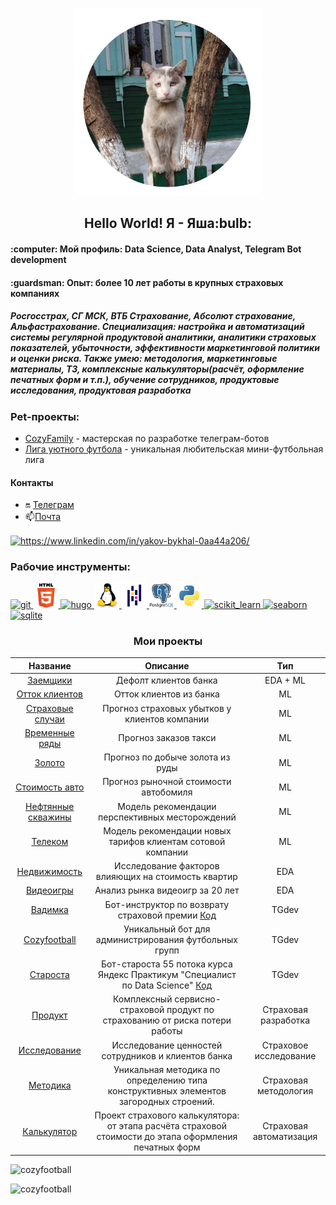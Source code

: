 <p align="center">
  <img width="300" height="300" src="https://github.com/cozyfootball/cozyfootball/blob/main/catsadd.jpg">
</p>
<h2 align="center">Hello World! Я - Яша:bulb:</h2>
<h4 align="left">:computer: Мой профиль: Data Science, Data Analyst, Telegram Bot development</h4>
<h4 align="left">:guardsman: Опыт: более 10 лет работы в крупных страховых компаниях</h4><h5>Росгосстрах, СГ МСК, ВТБ Страхование, Абсолют страхование, Альфастрахование. Специализация: настройка и автоматизаций системы регулярной продуктовой аналитики, аналитики страховых показателей, убыточности, эффективности маркетинговой политики и оценки риска. Также умею: методология, маркетинговые материалы, ТЗ,  комплексные калькуляторы(расчёт, оформление печатных форм и т.п.), обучение сотрудников, продуктовые исследования, продуктовая разработка</h4>

<h3 align="left"> Pet-проекты:</h3>

- [CozyFamily](https://t.me/cozyfamily) - мастерская по разработке телеграм-ботов
- [Лига уютного футбола](https://www.youtube.com/channel/UCoj8xxoH4A8fvUdU7JQAc8Q) - уникальная любительская мини-футбольная лига
  
<h4 align="left">Контакты</h4>

- :on: [Телеграм](https://t.me/oma890)
- 📫[Почта](mailto:1h8dzz@gmail.com)
<p align="left">
<a href="www.linkedin.com/in/yasha-bykhal-cozy" target="blank"><img align="center" src="https://raw.githubusercontent.com/rahuldkjain/github-profile-readme-generator/master/src/images/icons/Social/linked-in-alt.svg" alt="https://www.linkedin.com/in/yakov-bykhal-0aa44a206/" height="30" width="40" /></a>
</p>

<h3 align="left">Рабочие инструменты:</h3>
<p align="left"> <a href="https://git-scm.com/" target="_blank" rel="noreferrer"> <img src="https://www.vectorlogo.zone/logos/git-scm/git-scm-icon.svg" alt="git" width="40" height="40"/> </a> <a href="https://www.w3.org/html/" target="_blank" rel="noreferrer"> <img src="https://raw.githubusercontent.com/devicons/devicon/master/icons/html5/html5-original-wordmark.svg" alt="html5" width="40" height="40"/> </a> <a href="https://gohugo.io/" target="_blank" rel="noreferrer"> <img src="https://api.iconify.design/logos-hugo.svg" alt="hugo" width="40" height="40"/> </a> <a href="https://www.linux.org/" target="_blank" rel="noreferrer"> <img src="https://raw.githubusercontent.com/devicons/devicon/master/icons/linux/linux-original.svg" alt="linux" width="40" height="40"/> </a> <a href="https://pandas.pydata.org/" target="_blank" rel="noreferrer"> <img src="https://raw.githubusercontent.com/devicons/devicon/2ae2a900d2f041da66e950e4d48052658d850630/icons/pandas/pandas-original.svg" alt="pandas" width="40" height="40"/> </a> <a href="https://www.postgresql.org" target="_blank" rel="noreferrer"> <img src="https://raw.githubusercontent.com/devicons/devicon/master/icons/postgresql/postgresql-original-wordmark.svg" alt="postgresql" width="40" height="40"/> </a> <a href="https://www.python.org" target="_blank" rel="noreferrer"> <img src="https://raw.githubusercontent.com/devicons/devicon/master/icons/python/python-original.svg" alt="python" width="40" height="40"/> </a> <a href="https://scikit-learn.org/" target="_blank" rel="noreferrer"> <img src="https://upload.wikimedia.org/wikipedia/commons/0/05/Scikit_learn_logo_small.svg" alt="scikit_learn" width="40" height="40"/> </a> <a href="https://seaborn.pydata.org/" target="_blank" rel="noreferrer"> <img src="https://seaborn.pydata.org/_images/logo-mark-lightbg.svg" alt="seaborn" width="40" height="40"/> </a> <a href="https://www.sqlite.org/" target="_blank" rel="noreferrer"> <img src="https://www.vectorlogo.zone/logos/sqlite/sqlite-icon.svg" alt="sqlite" width="40" height="40"/> </a> </p>

<h3 align="center">Мои проекты</h3>


| Название   |     Описание    |  Тип|
|:----------:|:-------------:|:------:|
| [Заемщики](https://nbviewer.org/github/cozyfootball/cozyfootball/blob/main/banks_clients_away.ipynb)| Дефолт клиентов банка| EDA + ML|
| [Отток клиентов](https://nbviewer.org/github/cozyfootball/cozyfootball/blob/main/banks_clients_away.ipynb)| Отток клиентов из банка| ML|
| [Страховые случаи](https://github.com/cozyfootball/cozyfootball/blob/main/matrix.ipynb)| Прогноз страховых убытков у клиентов компании | ML|
|  [Временные ряды](https://nbviewer.org/github/cozyfootball/cozyfootball/blob/main/times_series.ipynb)| Прогноз заказов такси | ML|
|  [Золото](https://github.com/cozyfootball/cozyfootball/blob/main/gold_mining.ipynb)| Прогноз по добыче золота из руды| ML|
|  [Стоимость авто](https://nbviewer.org/github/cozyfootball/cozyfootball/blob/main/car_price.ipynb)| Прогноз рыночной стоимости автобомиля| ML|
|  [Нефтянные скважины](https://nbviewer.org/github/cozyfootball/cozyfootball/blob/main/oil_holes.ipynb)| Модель рекомендации перспективных месторождений| ML|
|  [Телеком](https://nbviewer.org/github/cozyfootball/cozyfootball/blob/main/telekom_ottok.ipynb)| Модель рекомендации новых тарифов клиентам сотовой компании| ML|
|  [Недвижимость](https://github.com/cozyfootball/cozyfootball/blob/main/estate.ipynb) |  Исследование факторов влияющих на стоимость квартир|   EDA|
|  [Видеоигры](https://nbviewer.org/github/cozyfootball/cozyfootball/blob/main/videogames.ipynb)| Анализ рынка видеоигр за 20 лет| EDA|
| [Вадимка](https://t.me/stopalfa_bot)| Бот-инструктор по возврату страховой премии [Код](https://github.com/cozyfootball/cozyfamily/commit/30246d8a8de928df024c729e3b884fa18fe8198b)| TGdev|
|  [Cozyfootball](https://t.me/CozyFutbot) |  Уникальный бот для администрирования футбольных групп |  TGdev|
|  [Староста](https://t.me/ds_55) | Бот-староста 55 потока курса Яндекс Практикум "Специалист по Data Science" [Код](https://github.com/cozyfootball/ds_55/blob/main/ds_55.py) |  TGdev |
| [Продукт](https://github.com/cozyfootball/cozyfootball/blob/main/job_insure.pdf)| Комплексный сервисно-страховой продукт по страхованию от риска потери работы| Страховая разработка |
|  [Исследование](https://github.com/cozyfootball/cozyfootball/blob/main/product_research.pdf) |    Исследование ценностей сотрудников и клиентов  банка  |   Страховое исследование|
|  [Методика](https://github.com/cozyfootball/cozyfootball/blob/main/property_manual.pdf) | Уникальная методика по определению типа конструктивных элементов загородных строений. |   Страховая методология |
|  [Калькулятор](https://github.com/cozyfootball/cozyfootball/blob/main/%D0%9A%D0%B0%D0%BB%D1%8C%D0%BA%D1%83%D0%BB%D1%8F%D1%82%D0%BE%D1%80%20%D0%90%D0%B1%D1%81%D0%BE%D0%BB%D1%8E%D1%82.xlsm) | Проект страхового калькулятора: от этапа расчёта страховой стоимости до этапа оформления печатных форм|   Страховая автоматизация |
<p align="left"> <img src="https://komarev.com/ghpvc/?username=cozyfootball&label=Profile%20views&color=0e75b6&style=flat" alt="cozyfootball" /> </p>

<p><img align="left" src="https://github-readme-stats.vercel.app/api/top-langs?username=cozyfootball&show_icons=true&locale=en&layout=compact" alt="cozyfootball" /></p>

